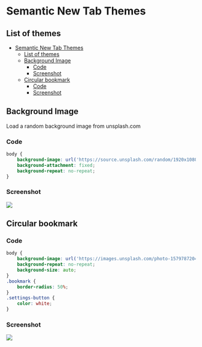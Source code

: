 # Semantic New Tab Themes

## List of themes

- [Semantic New Tab Themes](#semantic-new-tab-themes)
	- [List of themes](#list-of-themes)
	- [Background Image](#background-image)
		- [Code](#code)
		- [Screenshot](#screenshot)
	- [Circular bookmark](#circular-bookmark)
		- [Code](#code-1)
		- [Screenshot](#screenshot-1)

## Background Image

Load a random background image from unsplash.com

### Code

```css
body {
	background-image: url('https://source.unsplash.com/random/1920x1080');
	background-attachment: fixed;
	background-repeat: no-repeat;
}
```

### Screenshot

![](https://imgur.com/download/ralU5hJ)

## Circular bookmark

### Code

```css
body {
	background-image: url('https://images.unsplash.com/photo-1579787204351-26195f2a12a6?ixlib=rb-1.2.1&ixid=eyJhcHBfaWQiOjEyMDd9&auto=format&fit=crop&w=1920&q=80');
	background-repeat: no-repeat;
	background-size: auto;
}
.bookmark {
	border-radius: 50%;
}
.settings-button {
	color: white;
}
```

### Screenshot

![](https://imgur.com/download/CwYTJoB)
